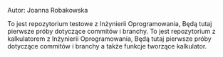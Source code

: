 Autor: Joanna Robakowska

To jest repozytorium testowe z Inżynierii Oprogramowania,
Będą tutaj pierwsze próby dotyczące commitów i branchy.
To jest repozytorium z kalkulatorem z Inżynierii Oprogramowania,
Będą tutaj pierwsze próby dotyczące commitów i branchy a także funkcje tworzące kalkulator.